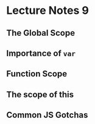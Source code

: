 # Lecture Notes 9

## The Global Scope

## Importance of `var`

## Function Scope

## The scope of this

## Common JS Gotchas
